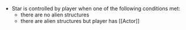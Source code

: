 - Star is controlled by player when one of the following conditions met:
	- there are no alien structures
	- there are alien structures but player has [[Actor]]